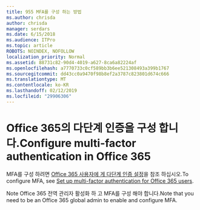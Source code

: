 ```yaml
---
title: 955 MFA를 구성 하는 방법
ms.author: chrisda
author: chrisda
manager: serdars
ms.date: 6/15/2018
ms.audience: ITPro
ms.topic: article
ROBOTS: NOINDEX, NOFOLLOW
localization_priority: Normal
ms.assetid: 88731c82-90d4-4019-a627-8ca6a82224af
ms.openlocfilehash: a7770733c0cf589bb3b6ee521308493a399b1767
ms.sourcegitcommit: dd43cc0a9470f98b8ef2a3787c823801d674c666
ms.translationtype: MT
ms.contentlocale: ko-KR
ms.lasthandoff: 02/12/2019
ms.locfileid: "29906306"
---
```

# <a name="configure-multi-factor-authentication-in-office-365"></a><span data-ttu-id="dc7af-102">Office 365의 다단계 인증을 구성 합니다.</span><span class="sxs-lookup"><span data-stu-id="dc7af-102">Configure multi-factor authentication in Office 365</span></span>

<span data-ttu-id="dc7af-103">MFA를 구성 하려면 [Office 365 사용자에 게 다단계 인증 설정](https://support.office.com/article/8f0454b2-f51a-4d9c-bcde-2c48e41621c6.aspx)을 참조 하십시오.</span><span class="sxs-lookup"><span data-stu-id="dc7af-103">To configure MFA, see [Set up multi-factor authentication for Office 365 users](https://support.office.com/article/8f0454b2-f51a-4d9c-bcde-2c48e41621c6.aspx).</span></span>
  
<span data-ttu-id="dc7af-104">Note Office 365 전역 관리자 활성화 하 고 MFA를 구성 해야 합니다.</span><span class="sxs-lookup"><span data-stu-id="dc7af-104">Note that you need to be an Office 365 global admin to enable and configure MFA.</span></span>
  

